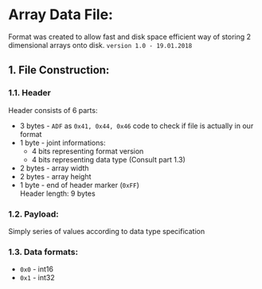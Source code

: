 # Array Data File:
 Format was created to allow fast and disk space efficient way of storing 2 dimensional arrays onto disk.
`version 1.0 - 19.01.2018`

## 1. File Construction:  
### 1.1. Header
Header consists of 6 parts:
* 3 bytes - `ADF` as `0x41, 0x44, 0x46` code to check if file is actually in our format
* 1 byte - joint informations:
    * 4 bits representing format version
    * 4 bits representing data type (Consult part 1.3)
* 2 bytes - array width
* 2 bytes - array height
* 1 byte - end of header marker (`0xFF`)  
Header length: 9 bytes
### 1.2. Payload:
Simply series of values according to data type specification
### 1.3. Data formats:
* `0x0` - int16
* `0x1` - int32
